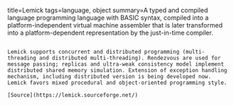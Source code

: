 title=Lemick
tags=language, object
summary=A typed and compiled language programming language with BASIC syntax, compiled into a platform-independent virtual machine assembler that is later transformed into a platform-dependent representation by the just-in-time compiler. 
~~~~~~

Lemick supports concurrent and distributed programming (multi-threading and distributed multi-threading). Rendezvous are used for message passing; replicas and ultra-weak consistency model implement distributed shared memory simulation. Extension of exception handling mechanism, including distributed version is being developed now. Lemick favors mixed procedural and object-oriented programming style.

[Source](https://lemick.sourceforge.net/)

